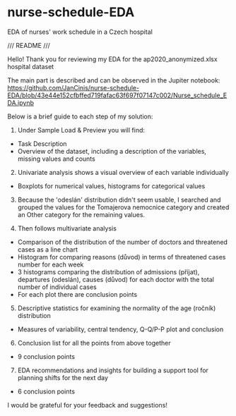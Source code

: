 # nurse-schedule-EDA
EDA of nurses' work schedule in a Czech hospital

/// README ///

Hello! Thank you for reviewing my EDA for the ap2020_anonymized.xlsx hospital dataset

The main part is described and can be observed in the Jupiter notebook:
https://github.com/JanCinis/nurse-schedule-EDA/blob/43e44e152cfbffed719fafac63f697f07147c002/Nurse_schedule_EDA.ipynb

Below is a brief guide to each step of my solution:

1. Under Sample Load & Preview you will find:
- Task Description
- Overview of the dataset, including a description of the variables, missing values and counts

2. Univariate analysis shows a visual overview of each variable individually
- Boxplots for numerical values, histograms for categorical values

3. Because the 'odeslán' distribution didn't seem usable, I searched and grouped the values for the Tomajerova nemocnice category and created an Other category for the remaining values.

4. Then follows multivariate analysis
- Comparison of the distribution of the number of doctors and threatened cases as a line chart
- Histogram for comparing reasons (důvod) in terms of threatened cases number for each week
- 3 histograms comparing the distribution of admissions (příjat), departures (odeslán), causes (důvod) for each doctor with the total number of individual cases
- For each plot there are conclusion points

5. Descriptive statistics for examining the normality of the age (ročník) distribution
- Measures of variability, central tendency, Q-Q/P-P plot and conclusion

6. Conclusion list for all the points from above together
- 9 conclusion points

7. EDA recommendations and insights for building a support tool for planning shifts for the next day
- 6 conclusion points


I would be grateful for your feedback and suggestions!
